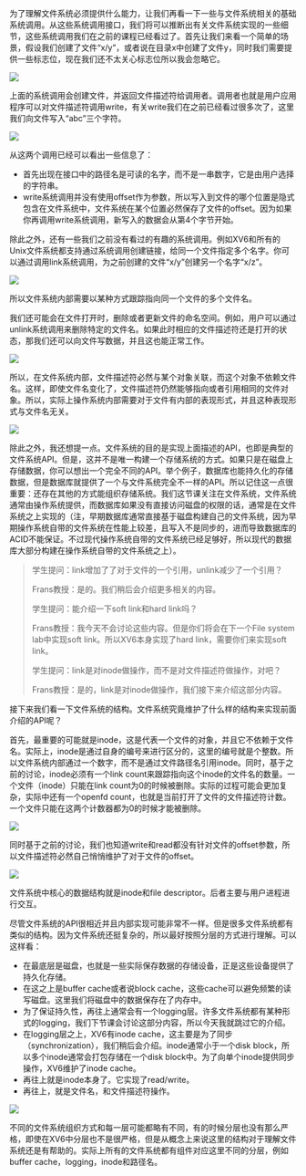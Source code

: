 为了理解文件系统必须提供什么能力，让我们再看一下一些与文件系统相关的基础系统调用。从这些系统调用接口，我们将可以推断出有关文件系统实现的一些细节，这些系统调用我们在之前的课程已经看过了。首先让我们来看一个简单的场景，假设我们创建了文件“x/y”，或者说在目录x中创建了文件y，同时我们需要提供一些标志位，现在我们还不太关心标志位所以我会忽略它。

[![](https://github.com/huihongxiao/MIT6.S081/raw/master/.gitbook/assets/image%20(605).png)](https://github.com/huihongxiao/MIT6.S081/blob/master/.gitbook/assets/image%20\(605\).png)

上面的系统调用会创建文件，并返回文件描述符给调用者。调用者也就是用户应用程序可以对文件描述符调用write，有关write我们在之前已经看过很多次了，这里我们向文件写入“abc”三个字符。

[![](https://github.com/huihongxiao/MIT6.S081/raw/master/.gitbook/assets/image%20(616).png)](https://github.com/huihongxiao/MIT6.S081/blob/master/.gitbook/assets/image%20\(616\).png)

从这两个调用已经可以看出一些信息了：

- 首先出现在接口中的路径名是可读的名字，而不是一串数字，它是由用户选择的字符串。
- write系统调用并没有使用offset作为参数，所以写入到文件的哪个位置是隐式包含在文件系统中，文件系统在某个位置必然保存了文件的offset。因为如果你再调用write系统调用，新写入的数据会从第4个字节开始。

除此之外，还有一些我们之前没有看过的有趣的系统调用。例如XV6和所有的Unix文件系统都支持通过系统调用创建链接，给同一个文件指定多个名字。你可以通过调用link系统调用，为之前创建的文件“x/y”创建另一个名字“x/z”。

[![](https://github.com/huihongxiao/MIT6.S081/raw/master/.gitbook/assets/image%20(450).png)](https://github.com/huihongxiao/MIT6.S081/blob/master/.gitbook/assets/image%20\(450\).png)

所以文件系统内部需要以某种方式跟踪指向同一个文件的多个文件名。

我们还可能会在文件打开时，删除或者更新文件的命名空间。例如，用户可以通过unlink系统调用来删除特定的文件名。如果此时相应的文件描述符还是打开的状态，那我们还可以向文件写数据，并且这也能正常工作。

[![](https://github.com/huihongxiao/MIT6.S081/raw/master/.gitbook/assets/image%20(621).png)](https://github.com/huihongxiao/MIT6.S081/blob/master/.gitbook/assets/image%20\(621\).png)

所以，在文件系统内部，文件描述符必然与某个对象关联，而这个对象不依赖文件名。这样，即使文件名变化了，文件描述符仍然能够指向或者引用相同的文件对象。所以，实际上操作系统内部需要对于文件有内部的表现形式，并且这种表现形式与文件名无关。

[![](https://github.com/huihongxiao/MIT6.S081/raw/master/.gitbook/assets/image%20(407).png)](https://github.com/huihongxiao/MIT6.S081/blob/master/.gitbook/assets/image%20\(407\).png)

除此之外，我还想提一点。文件系统的目的是实现上面描述的API，也即是典型的文件系统API。但是，这并不是唯一构建一个存储系统的方式。如果只是在磁盘上存储数据，你可以想出一个完全不同的API。举个例子，数据库也能持久化的存储数据，但是数据库就提供了一个与文件系统完全不一样的API。所以记住这一点很重要：还存在其他的方式能组织存储系统。我们这节课关注在文件系统，文件系统通常由操作系统提供，而数据库如果没有直接访问磁盘的权限的话，通常是在文件系统之上实现的（注，早期数据库通常直接基于磁盘构建自己的文件系统，因为早期操作系统自带的文件系统在性能上较差，且写入不是同步的，进而导致数据库的ACID不能保证。不过现代操作系统自带的文件系统已经足够好，所以现代的数据库大部分构建在操作系统自带的文件系统之上）。

> 学生提问：link增加了了对于文件的一个引用，unlink减少了一个引用？
> 
> Frans教授：是的。我们稍后会介绍更多相关的内容。
> 
> 学生提问：能介绍一下soft link和hard link吗？
> 
> Frans教授：我今天不会讨论这些内容。但是你们将会在下一个File system lab中实现soft link。所以XV6本身实现了hard link，需要你们来实现soft link。
> 
> 学生提问：link是对inode做操作，而不是对文件描述符做操作，对吧？
> 
> Frans教授：是的，link是对inode做操作，我们接下来介绍这部分内容。

接下来我们看一下文件系统的结构。文件系统究竟维护了什么样的结构来实现前面介绍的API呢？

首先，最重要的可能就是inode，这是代表一个文件的对象，并且它不依赖于文件名。实际上，inode是通过自身的编号来进行区分的，这里的编号就是个整数。所以文件系统内部通过一个数字，而不是通过文件路径名引用inode。同时，基于之前的讨论，inode必须有一个link count来跟踪指向这个inode的文件名的数量。一个文件（inode）只能在link count为0的时候被删除。实际的过程可能会更加复杂，实际中还有一个openfd count，也就是当前打开了文件的文件描述符计数。一个文件只能在这两个计数器都为0的时候才能被删除。

[![](https://github.com/huihongxiao/MIT6.S081/raw/master/.gitbook/assets/image%20(510).png)](https://github.com/huihongxiao/MIT6.S081/blob/master/.gitbook/assets/image%20\(510\).png)

同时基于之前的讨论，我们也知道write和read都没有针对文件的offset参数，所以文件描述符必然自己悄悄维护了对于文件的offset。

[![](https://github.com/huihongxiao/MIT6.S081/raw/master/.gitbook/assets/image%20(532).png)](https://github.com/huihongxiao/MIT6.S081/blob/master/.gitbook/assets/image%20\(532\).png)

文件系统中核心的数据结构就是inode和file descriptor。后者主要与用户进程进行交互。

尽管文件系统的API很相近并且内部实现可能非常不一样。但是很多文件系统都有类似的结构。因为文件系统还挺复杂的，所以最好按照分层的方式进行理解。可以这样看：

- 在最底层是磁盘，也就是一些实际保存数据的存储设备，正是这些设备提供了持久化存储。
- 在这之上是buffer cache或者说block cache，这些cache可以避免频繁的读写磁盘。这里我们将磁盘中的数据保存在了内存中。
- 为了保证持久性，再往上通常会有一个logging层。许多文件系统都有某种形式的logging，我们下节课会讨论这部分内容，所以今天我就跳过它的介绍。
- 在logging层之上，XV6有inode cache，这主要是为了同步（synchronization），我们稍后会介绍。inode通常小于一个disk block，所以多个inode通常会打包存储在一个disk block中。为了向单个inode提供同步操作，XV6维护了inode cache。
- 再往上就是inode本身了。它实现了read/write。
- 再往上，就是文件名，和文件描述符操作。

[![](https://github.com/huihongxiao/MIT6.S081/raw/master/.gitbook/assets/image%20(412).png)](https://github.com/huihongxiao/MIT6.S081/blob/master/.gitbook/assets/image%20\(412\).png)

不同的文件系统组织方式和每一层可能都略有不同，有的时候分层也没有那么严格，即使在XV6中分层也不是很严格，但是从概念上来说这里的结构对于理解文件系统还是有帮助的。实际上所有的文件系统都有组件对应这里不同的分层，例如buffer cache，logging，inode和路径名。
